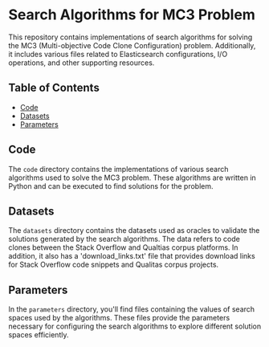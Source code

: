 # Search Algorithms for MC3 Problem

This repository contains implementations of search algorithms for solving the MC3 (Multi-objective Code Clone Configuration) problem.
Additionally, it includes various files related to Elasticsearch configurations, I/O operations, and other supporting resources.

## Table of Contents

- [Code](#code)
- [Datasets](#datasets)
- [Parameters](#parameters)

## Code

The `code` directory contains the implementations of various search algorithms used to solve the MC3 problem. These algorithms are written in Python and can be executed to find solutions for the problem.

## Datasets

The `datasets` directory contains the datasets used as oracles to validate the solutions generated by the search algorithms.
The data refers to code clones between the Stack Overflow and Qualtias corpus platforms.
In addition, it also has a 'download_links.txt' file that provides download links for Stack Overflow code snippets and Qualitas corpus projects.

## Parameters

In the `parameters` directory, you'll find files containing the values of search spaces used by the algorithms. These files provide the parameters necessary for configuring the search algorithms to explore different solution spaces efficiently.
